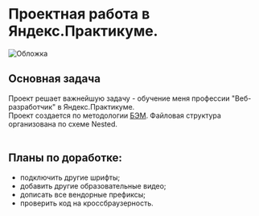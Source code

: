 # Проектная работа в Яндекс.Практикуме.
![Обложка](https://user-images.githubusercontent.com/69466179/131647886-44f6640c-036c-482b-9b8d-52ecf21a524f.png)
## Основная задача
Проект решает важнейшую задачу - обучение меня профессии "Веб-разработчик" в Яндекс.Практикуме.<br>
Проект создается по методологии [БЭМ](https://ru.bem.info "Методология БЭМ"). Файловая структура организована по схеме Nested.</br></br>
## Планы по доработке:
* подключить другие шрифты;
* добавить другие образовательные видео;
* дописать все вендорные префиксы;
* проверить код на кроссбраузерность.
